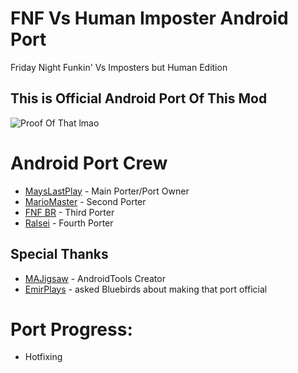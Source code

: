 # FNF Vs Human Imposter Android Port
Friday Night Funkin' Vs Imposters but Human Edition

## This is Official Android Port Of This Mod
![Proof Of That lmao](https://github.com/MaysLastPlaysThings/FNF-Vs-Human-Imposter/blob/main/susport.jpg)

# Android Port Crew
* [MaysLastPlay](https://youtube.com/@MaysLastPlay) - Main Porter/Port Owner
* [MarioMaster](https://youtube.com/@MarioMaster39) - Second Porter
* [FNF BR](https://youtube.com/@FNF-BR) - Third Porter
* [Ralsei](https://youtube.com/@ralsei.smol03) - Fourth Porter
## Special Thanks
* [MAJigsaw](https://youtube.com/@m.a.jigsaw7297) - AndroidTools Creator
* [EmirPlays](https://youtube.com/@EmirPlaysFNF) - asked Bluebirds about making that port official

# Port Progress:
* Hotfixing
